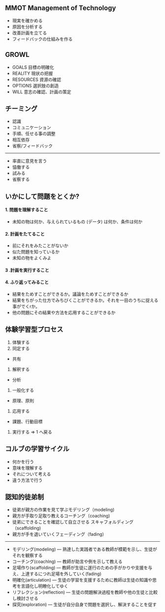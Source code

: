## MMOT Management of Technology

 * 現実を確かめる
 * 原因を分析する
 * 改善計画を立てる
 * フィードバックの仕組みを作る

## GROWL

 * GOALS 目標の明確化
 * REALITY 現状の把握
 * RESOURCES 資源の確認
 * OPTIONS 選択肢の創造
 * WILL 意志の確認、計画の策定

## チーミング

 * 認識
 * コミュニケーション
 * 手順、任せる事の調整
 * 相互依存
 * 省察/フィードバック

----

 * 率直に意見を言う
 * 恊働する
 * 試みる
 * 省察する

## いかにして問題をとくか?

#### 1. 問題を理解すること

 * 未知の物は何か、与えられているもの (データ) は何か、条件は何か

#### 2. 計画をたてること

 * 前にそれをみたことがないか
 * 似た問題を知っているか
 * 未知の物をよくみよ

#### 3 .計画を実行すること

#### 4. ふり返ってみること

 * 結果をためすことができるか。議論をためすことができるか
 * 結果をちがった仕方でみちびくことができるか。それを一目のうちに捉える事がでくrか。
 * 他の問題にその結果や方法を応用することができるか

## 体験学習型プロセス

 1. 体験する
 1. 同定する
   * 共有
 1. 解釈する
   * 分析
 1. 一般化する
   * 原理、原則
 1. 応用する
   * 課題、行動目標
 1. 実行する => 1 へ戻る

## コルブの学習サイクル

 * 何かを行う
 * 意味を理解する
 * それについて考える
 * 違う方法で行う

## 認知的徒弟制

 * 徒弟が親方の作業を見て学ぶモデリング（modeling)
 * 親方が手取り足取り教えるコーチング（coaching)
 * 徒弟にできることを確認して自立させる スキャフォルディング（scaffolding)
 * 親方が手を退いていくフェーディング（fading）

----

 * モデリング(modeling) ― 熟達した実践者である教師が模範を示し、生徒がそれを観察する
 * コーチング(coachlng) ― 教師が助言や例を示して教える
 * 足場作り(scaffolding) ― 教師が生徒に遂行のための手がかりや支援を与え、上達するにつれ足場を外していく(fading)
 * 明確化(articulation) ― 生徒の学習を支援するために教師は生徒の知識や思考を言語化し明瞭化してゆく
 * リフレクション(reflection) ― 生徒の問題解決過程を教師や他の生徒と比較し検討させる
 * 探究(exploration) ― 生徒が自分自身で問題を選択し、解決することを促す

